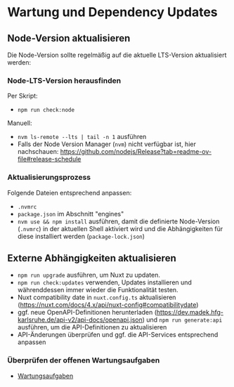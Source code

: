 # Wartung und Dependency Updates

## Node-Version aktualisieren

Die Node-Version sollte regelmäßig auf die aktuelle LTS-Version aktualisiert werden:

### Node-LTS-Version herausfinden

Per Skript:
- `npm run check:node`

Manuell:
- `nvm ls-remote --lts | tail -n 1` ausführen
- Falls der Node Version Manager (`nvm`) nicht verfügbar ist, hier nachschauen: https://github.com/nodejs/Release?tab=readme-ov-file#release-schedule

### Aktualisierungsprozess

Folgende Dateien entsprechend anpassen:
- `.nvmrc`
- `package.json` im Abschnitt "engines"
- `nvm use && npm install` ausführen, damit die definierte Node-Version (`.nvmrc`) in der aktuellen Shell aktiviert wird und die Abhängigkeiten für diese installiert werden (`package-lock.json`)

## Externe Abhängigkeiten aktualisieren

- `npm run upgrade` ausführen, um Nuxt zu updaten.
- `npm run check:updates` verwenden, Updates installieren und währenddessen immer wieder die Funktionalität testen.
- Nuxt compatibility date in `nuxt.config.ts` aktualisieren (https://nuxt.com/docs/4.x/api/nuxt-config#compatibilitydate)
- ggf. neue OpenAPI-Definitionen herunterladen (https://dev.madek.hfg-karlsruhe.de/api-v2/api-docs/openapi.json) und `npm run generate:api` ausführen, um die API-Definitionen zu aktualisieren
- API-Änderungen überprüfen und ggf. die API-Services entsprechend anpassen

### Überprüfen der offenen Wartungsaufgaben

- [Wartungsaufgaben](./readme.maintenance-todo.md)
